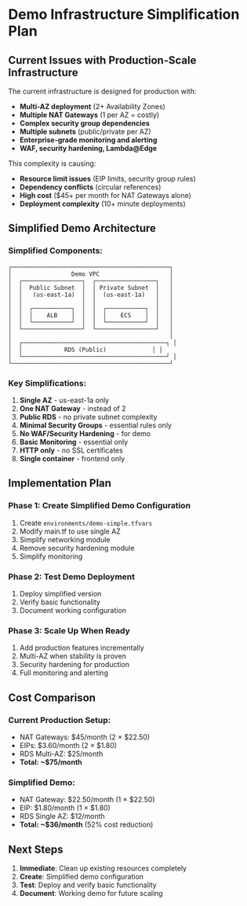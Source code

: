 # Demo Infrastructure Simplification Plan

## Current Issues with Production-Scale Infrastructure

The current infrastructure is designed for production with:
- **Multi-AZ deployment** (2+ Availability Zones)
- **Multiple NAT Gateways** (1 per AZ = costly)
- **Complex security group dependencies**
- **Multiple subnets** (public/private per AZ)
- **Enterprise-grade monitoring and alerting**
- **WAF, security hardening, Lambda@Edge**

This complexity is causing:
- **Resource limit issues** (EIP limits, security group rules)
- **Dependency conflicts** (circular references)
- **High cost** ($45+ per month for NAT Gateways alone)
- **Deployment complexity** (10+ minute deployments)

## Simplified Demo Architecture

### Simplified Components:
```
┌─────────────────────────────────────────────┐
│                 Demo VPC                    │
│  ┌─────────────────┐  ┌─────────────────┐   │
│  │  Public Subnet  │  │ Private Subnet  │   │
│  │   (us-east-1a)  │  │  (us-east-1a)   │   │
│  │                 │  │                 │   │
│  │  ┌───────────┐  │  │  ┌───────────┐  │   │
│  │  │    ALB    │  │  │  │    ECS    │  │   │
│  │  └───────────┘  │  │  └───────────┘  │   │
│  └─────────────────┘  └─────────────────┘   │
│                                             │
│  ┌─────────────────────────────────────────┐ │
│  │            RDS (Public)             │ │
│  └─────────────────────────────────────────┘ │
└─────────────────────────────────────────────┘
```

### Key Simplifications:
1. **Single AZ** - us-east-1a only
2. **One NAT Gateway** - instead of 2
3. **Public RDS** - no private subnet complexity
4. **Minimal Security Groups** - essential rules only
5. **No WAF/Security Hardening** - for demo
6. **Basic Monitoring** - essential only
7. **HTTP only** - no SSL certificates
8. **Single container** - frontend only

## Implementation Plan

### Phase 1: Create Simplified Demo Configuration
1. Create `environments/demo-simple.tfvars`
2. Modify main.tf to use single AZ
3. Simplify networking module
4. Remove security hardening module
5. Simplify monitoring

### Phase 2: Test Demo Deployment
1. Deploy simplified version
2. Verify basic functionality
3. Document working configuration

### Phase 3: Scale Up When Ready
1. Add production features incrementally
2. Multi-AZ when stability is proven
3. Security hardening for production
4. Full monitoring and alerting

## Cost Comparison

### Current Production Setup:
- NAT Gateways: $45/month (2 × $22.50)
- EIPs: $3.60/month (2 × $1.80)
- RDS Multi-AZ: $25/month
- **Total: ~$75/month**

### Simplified Demo:
- NAT Gateway: $22.50/month (1 × $22.50)
- EIP: $1.80/month (1 × $1.80)
- RDS Single AZ: $12/month
- **Total: ~$36/month** (52% cost reduction)

## Next Steps

1. **Immediate**: Clean up existing resources completely
2. **Create**: Simplified demo configuration
3. **Test**: Deploy and verify basic functionality
4. **Document**: Working demo for future scaling